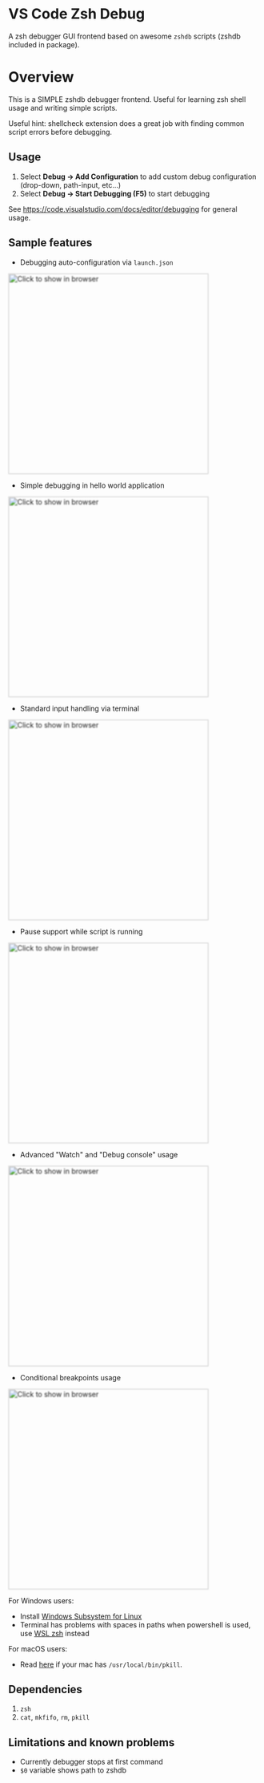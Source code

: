 # VS Code Zsh Debug
A zsh debugger GUI frontend based on awesome `zshdb` scripts (zshdb included in package).

# Overview
This is a SIMPLE zshdb debugger frontend. Useful for learning zsh shell usage and writing simple scripts.

Useful hint: shellcheck extension does a great job with finding common script errors before debugging.

## Usage
1. Select **Debug -> Add Configuration** to add custom debug configuration (drop-down, path-input, etc...)
1. Select **Debug -> Start Debugging (F5)** to start debugging

See https://code.visualstudio.com/docs/editor/debugging for general usage.

## Sample features
- Debugging auto-configuration via `launch.json`

[<img src="https://raw.githubusercontent.com/rogalmic/vscode-zsh-debug/gif/images/zsh-debug-samp-launch-autoconfig.gif" width="400" style="filter: blur(1px); " title="Click to show in browser" />](https://raw.githubusercontent.com/rogalmic/vscode-zsh-debug/gif/images/zsh-debug-samp-launch-autoconfig.gif)

- Simple debugging in hello world application

[<img src="https://raw.githubusercontent.com/rogalmic/vscode-zsh-debug/gif/images/zsh-debug-samp-hello-world.gif" width="400" style="filter: blur(1px); " title="Click to show in browser"/>](https://raw.githubusercontent.com/rogalmic/vscode-zsh-debug/gif/images/zsh-debug-samp-hello-world.gif)

- Standard input handling via terminal

[<img src="https://raw.githubusercontent.com/rogalmic/vscode-zsh-debug/gif/images/zsh-debug-samp-stdin-usage.gif" width="400" style="filter: blur(1px); " title="Click to show in browser"/>](https://raw.githubusercontent.com/rogalmic/vscode-zsh-debug/gif/images/zsh-debug-samp-stdin-usage.gif)

- Pause support while script is running

[<img src="https://raw.githubusercontent.com/rogalmic/vscode-zsh-debug/gif/images/zsh-debug-samp-pause-support.gif" width="400" style="filter: blur(1px); " title="Click to show in browser"/>](https://raw.githubusercontent.com/rogalmic/vscode-zsh-debug/gif/images/zsh-debug-samp-pause-support.gif)

- Advanced "Watch" and "Debug console" usage

[<img src="https://raw.githubusercontent.com/rogalmic/vscode-zsh-debug/gif/images/zsh-debug-samp-watch-advanced.gif" width="400" style="filter: blur(1px); " title="Click to show in browser"/>](https://raw.githubusercontent.com/rogalmic/vscode-zsh-debug/gif/images/zsh-debug-samp-watch-advanced.gif)

- Conditional breakpoints usage

[<img src="https://raw.githubusercontent.com/rogalmic/vscode-zsh-debug/gif/images/zsh-debug-samp-conditional-breakpoints.gif" width="400" style="filter: blur(1px); " title="Click to show in browser"/>](https://raw.githubusercontent.com/rogalmic/vscode-zsh-debug/gif/images/zsh-debug-samp-conditional-breakpoints.gif)

For Windows users:
- Install [Windows Subsystem for Linux](https://en.wikipedia.org/wiki/Windows_Subsystem_for_Linux)
- Terminal has problems with spaces in paths when powershell is used, use [WSL zsh](https://github.com/Microsoft/vscode/issues/22317) instead

For macOS users:
- Read [here](https://github.com/rogalmic/vscode-zsh-debug/wiki/macOS:-avoid-use-of--usr-local-bin-pkill) if your mac has `/usr/local/bin/pkill`.

## Dependencies
1. `zsh`
2. `cat`, `mkfifo`, `rm`, `pkill`

## Limitations and known problems
* Currently debugger stops at first command
* `$0` variable shows path to zshdb
